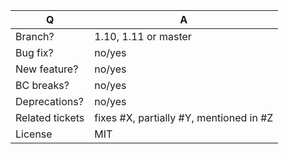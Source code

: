 | Q               | A                                                            |
|-----------------|--------------------------------------------------------------|
| Branch?         | 1.10, 1.11 or master <!-- see the comment below -->          |
| Bug fix?        | no/yes                                                       |
| New feature?    | no/yes                                                       |
| BC breaks?      | no/yes                                                       |
| Deprecations?   | no/yes <!-- don't forget to update the UPGRADE-*.md file --> |
| Related tickets | fixes #X, partially #Y, mentioned in #Z                      |
| License         | MIT                                                          |

<!--
 - Bug fixes must be submitted against the 1.10 or 1.11 branch(the lowest possible)
 - Features and deprecations must be submitted against the master branch
 - Make sure that the correct base branch is set

 To be sure you are not breaking any Backward Compatibilities, check the documentation:
 https://docs.sylius.com/en/latest/book/organization/backward-compatibility-promise.html
-->
